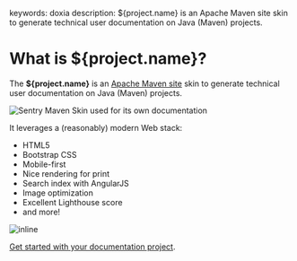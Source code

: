 keywords: doxia
description: ${project.name} is an Apache Maven site skin to generate technical user documentation on Java (Maven) projects.

# What is ${project.name}?

The **${project.name}** is an [Apache Maven site](https://maven.apache.org/plugins/maven-site-plugin) skin to generate technical user documentation on Java (Maven) projects.

![Sentry Maven Skin used for its own documentation](images/general-screenshot.png)

It leverages a (reasonably) modern Web stack:

* HTML5
* Bootstrap CSS
* Mobile-first
* Nice rendering for print
* Search index with AngularJS
* Image optimization
* Excellent Lighthouse score
* and more!

![inline](images/mobile-screenshot.png)

[Get started with your documentation project](start.html).